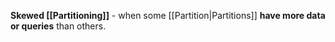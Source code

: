 **Skewed [[Partitioning]]**  - when some [[Partition|Partitions]] **have more data or queries** than others.
